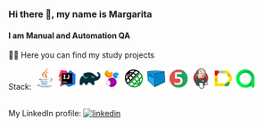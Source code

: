 ### Hi there 👋, my name is Margarita
#### I am Manual and Automation QA

:woman_technologist: Here you can find my study projects

Stack: ![Java](/icons/Java.png)![Intelij_IDEA](/icons/Intelij_IDEA.png)![Gradle](/icons/Gradle.png)![Selenide](/icons/Selenide.png)![Rest-Assured](/icons/Rest-Assured.png)![Selenoid](/icons/Selenoid.png)![JUnit5](/icons/JUnit5.png)![Jenkins](/icons/Jenkins.png)![Allure_Report](/icons/Allure_Report.png)![AllureTestOps](/icons/AllureTestOps.png)</br></br>



My LinkedIn profile:  [<img src='https://cdn.jsdelivr.net/npm/simple-icons@3.0.1/icons/linkedin.svg' alt='linkedin' height='40'>](https://www.linkedin.com/in/https://www.linkedin.com/in/margarita-malakhova//)  



<!--
**MargaritaMalakhova/MargaritaMalakhova** is a ✨ _special_ ✨ repository because its `README.md` (this file) appears on your GitHub profile.

Here are some ideas to get you started:

- 🔭 I’m currently working on ...
- 🌱 I’m currently learning ...
- 👯 I’m looking to collaborate on ...
- 🤔 I’m looking for help with ...
- 💬 Ask me about ...
- 📫 How to reach me: ...
- 😄 Pronouns: ...
- ⚡ Fun fact: ...
-->
